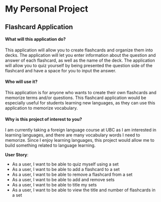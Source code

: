 # My Personal Project

## Flashcard Application

#### **What will this application do?**
This application will allow you to create flashcards and 
organize them into decks. The application will let you 
enter information about the question and answer of each
flashcard, as well as the name of the deck. The application
will allow you to quiz yourself by being presented the 
question side of the flashcard and have a space for 
you to input the answer.

#### **Who will use it?**
This application is for anyone who wants to create their
own flashcards and memorize terms and/or questions. 
This flashcard application would be especially useful
for students learning new languages, as they can use this
application to memorize vocabulary.

#### **Why is this project of interest to you?**
I am currently taking a foreign language course at UBC
as I am interested in learning languages, and there are
many vocabulary words I need to memorize. Since I enjoy
learning languages, this project would allow me to build
something related to language learning.

**User Story**:
- As a user, I want to be able to quiz myself using a set
- As a user, I want to be able to add a flashcard to a set
- As a user, I want to be able to remove a flashcard from a set
- As a user, I want to be able to add and remove sets
- As a user, I want to be able to title my sets
- As a user, I want to be able to view the title and number of flashcards in a set 